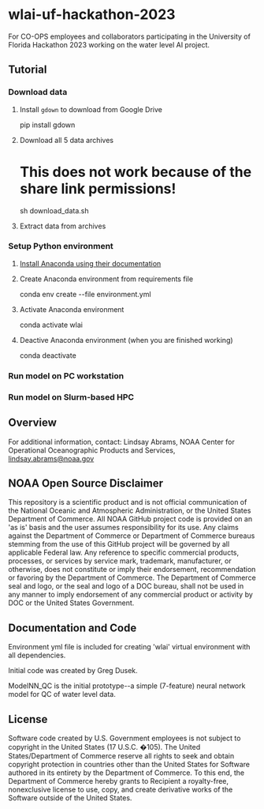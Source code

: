 # wlai-uf-hackathon-2023

For CO-OPS employees and collaborators participating in the University of Florida Hackathon 2023 working on the water level AI project.

## Tutorial

### Download data

1) Install `gdown` to download from Google Drive

    pip install gdown


2) Download all 5 data archives 

    # This does not work because of the share link permissions! 
    sh download_data.sh


3) Extract data from archives





### Setup Python environment 

1) [Install Anaconda using their documentation](https://docs.anaconda.com/free/anaconda/install/linux/)


2) Create Anaconda environment from requirements file

    conda env create --file environment.yml


3) Activate Anaconda environment

    conda activate wlai


4) Deactive Anaconda environment (when you are finished working)

    conda deactivate


### Run model on PC workstation


### Run model on Slurm-based HPC






## Overview

For additional information, contact:
Lindsay Abrams,
NOAA Center for Operational Oceanographic Products and Services,
lindsay.abrams@noaa.gov

## NOAA Open Source Disclaimer

This repository is a scientific product and is not official communication of the National Oceanic and Atmospheric Administration, or the United States Department of Commerce. All NOAA GitHub project code is provided on an 'as is' basis and the user assumes responsibility for its use. Any claims against the Department of Commerce or Department of Commerce bureaus stemming from the use of this GitHub project will be governed by all applicable Federal law. Any reference to specific commercial products, processes, or services by service mark, trademark, manufacturer, or otherwise, does not constitute or imply their endorsement, recommendation or favoring by the Department of Commerce. The Department of Commerce seal and logo, or the seal and logo of a DOC bureau, shall not be used in any manner to imply endorsement of any commercial product or activity by DOC or the United States Government.

## Documentation and Code
Environment yml file is included for creating 'wlai' virtual environment with all dependencies.

Initial code was created by Greg Dusek. 

ModelNN_QC is the initial prototype--a simple (7-feature) neural network model for QC of water level data.

## License

Software code created by U.S. Government employees is not subject to copyright in the United States (17 U.S.C. �105). The United States/Department of Commerce reserve all rights to seek and obtain copyright protection in countries other than the United States for Software authored in its entirety by the Department of Commerce. To this end, the Department of Commerce hereby grants to Recipient a royalty-free, nonexclusive license to use, copy, and create derivative works of the Software outside of the United States.

